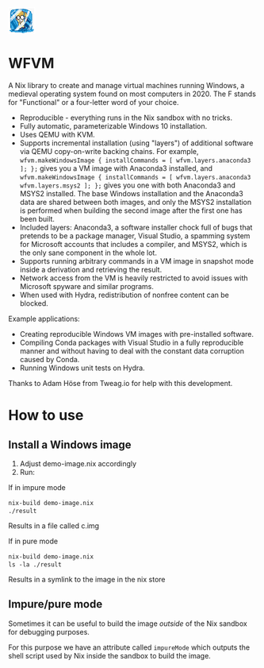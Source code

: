 ![XBill](xbill.png)

WFVM
====

A Nix library to create and manage virtual machines running Windows, a medieval operating system found on most computers in 2020. The F stands for "Functional" or a four-letter word of your choice.

* Reproducible - everything runs in the Nix sandbox with no tricks.
* Fully automatic, parameterizable Windows 10 installation.
* Uses QEMU with KVM.
* Supports incremental installation (using "layers") of additional software via QEMU copy-on-write backing chains. For example, ``wfvm.makeWindowsImage { installCommands = [ wfvm.layers.anaconda3 ]; };`` gives you a VM image with Anaconda3 installed, and ``wfvm.makeWindowsImage { installCommands = [ wfvm.layers.anaconda3 wfvm.layers.msys2 ]; };`` gives you one with both Anaconda3 and MSYS2 installed. The base Windows installation and the Anaconda3 data are shared between both images, and only the MSYS2 installation is performed when building the second image after the first one has been built.
* Included layers: Anaconda3, a software installer chock full of bugs that pretends to be a package manager, Visual Studio, a spamming system for Microsoft accounts that includes a compiler, and MSYS2, which is the only sane component in the whole lot.
* Supports running arbitrary commands in a VM image in snapshot mode inside a derivation and retrieving the result.
* Network access from the VM is heavily restricted to avoid issues with Microsoft spyware and similar programs.
* When used with Hydra, redistribution of nonfree content can be blocked.

Example applications:
* Creating reproducible Windows VM images with pre-installed software.
* Compiling Conda packages with Visual Studio in a fully reproducible manner and without having to deal with the constant data corruption caused by Conda.
* Running Windows unit tests on Hydra.


Thanks to Adam Höse from Tweag.io for help with this development.

How to use
==========

Install a Windows image
-----------------------

1. Adjust demo-image.nix accordingly
2. Run:

If in impure mode
```shell
nix-build demo-image.nix
./result
```
Results in a file called c.img

If in pure mode
```shell
nix-build demo-image.nix
ls -la ./result
```
Results in a symlink to the image in the nix store


Impure/pure mode
----------------

Sometimes it can be useful to build the image _outside_ of the Nix sandbox for debugging purposes.

For this purpose we have an attribute called `impureMode` which outputs the shell script used by Nix inside the sandbox to build the image.
